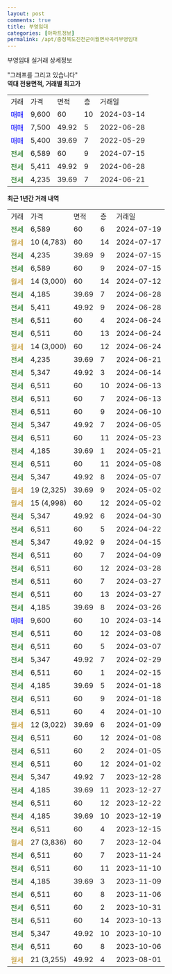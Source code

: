 ```yaml
---
layout: post
comments: true
title: 부영임대
categories: [아파트정보]
permalink: /apt/충청북도진천군이월면사곡리부영임대
---
```


부영임대 실거래 상세정보

<script type="text/javascript">
  google.charts.load('current', {'packages':['line', 'corechart']});
  google.charts.setOnLoadCallback(drawChart);

  function drawChart() {
    var data = new google.visualization.DataTable();
    data.addColumn('date', '거래일');
    data.addColumn('number', "매매");
    data.addColumn('number', "전세");
    data.addColumn('number', "전매");

    data.addRows([[new Date(Date.parse("2024-07-19")), null, 6589, null], [new Date(Date.parse("2024-07-17")), null, null, null], [new Date(Date.parse("2024-07-15")), null, 4235, null], [new Date(Date.parse("2024-07-15")), null, 6589, null], [new Date(Date.parse("2024-07-12")), null, null, null], [new Date(Date.parse("2024-06-28")), null, 4185, null], [new Date(Date.parse("2024-06-28")), null, 5411, null], [new Date(Date.parse("2024-06-24")), null, 6511, null], [new Date(Date.parse("2024-06-24")), null, 6511, null], [new Date(Date.parse("2024-06-24")), null, null, null], [new Date(Date.parse("2024-06-21")), null, 4235, null], [new Date(Date.parse("2024-06-14")), null, 5347, null], [new Date(Date.parse("2024-06-13")), null, 6511, null], [new Date(Date.parse("2024-06-13")), null, 6511, null], [new Date(Date.parse("2024-06-10")), null, 6511, null], [new Date(Date.parse("2024-06-05")), null, 5347, null], [new Date(Date.parse("2024-05-23")), null, 6511, null], [new Date(Date.parse("2024-05-21")), null, 4185, null], [new Date(Date.parse("2024-05-08")), null, 6511, null], [new Date(Date.parse("2024-05-07")), null, 5347, null], [new Date(Date.parse("2024-05-02")), null, null, null], [new Date(Date.parse("2024-05-02")), null, null, null], [new Date(Date.parse("2024-04-30")), null, 5347, null], [new Date(Date.parse("2024-04-22")), null, 6511, null], [new Date(Date.parse("2024-04-15")), null, 5347, null], [new Date(Date.parse("2024-04-09")), null, 6511, null], [new Date(Date.parse("2024-03-28")), null, 6511, null], [new Date(Date.parse("2024-03-27")), null, 6511, null], [new Date(Date.parse("2024-03-27")), null, 6511, null], [new Date(Date.parse("2024-03-26")), null, 4185, null], [new Date(Date.parse("2024-03-14")), 9600, null, null], [new Date(Date.parse("2024-03-08")), null, 6511, null], [new Date(Date.parse("2024-03-07")), null, 6511, null], [new Date(Date.parse("2024-02-29")), null, 5347, null], [new Date(Date.parse("2024-02-15")), null, 6511, null], [new Date(Date.parse("2024-01-18")), null, 4185, null], [new Date(Date.parse("2024-01-18")), null, 6511, null], [new Date(Date.parse("2024-01-10")), null, 6511, null], [new Date(Date.parse("2024-01-09")), null, null, null], [new Date(Date.parse("2024-01-08")), null, 6511, null], [new Date(Date.parse("2024-01-05")), null, 6511, null], [new Date(Date.parse("2024-01-02")), null, 6511, null], [new Date(Date.parse("2023-12-28")), null, 5347, null], [new Date(Date.parse("2023-12-27")), null, 4185, null], [new Date(Date.parse("2023-12-22")), null, 6511, null], [new Date(Date.parse("2023-12-19")), null, 4185, null], [new Date(Date.parse("2023-12-15")), null, 6511, null], [new Date(Date.parse("2023-12-04")), null, null, null], [new Date(Date.parse("2023-11-24")), null, 6511, null], [new Date(Date.parse("2023-11-10")), null, 6511, null], [new Date(Date.parse("2023-11-09")), null, 4185, null], [new Date(Date.parse("2023-11-06")), null, 6511, null], [new Date(Date.parse("2023-10-31")), null, 6511, null], [new Date(Date.parse("2023-10-13")), null, 6511, null], [new Date(Date.parse("2023-10-10")), null, 5347, null], [new Date(Date.parse("2023-10-06")), null, 6511, null], [new Date(Date.parse("2023-08-01")), null, null, null]]);

    var options = {
      hAxis: {
        format: 'yyyy/MM/dd'
      },    
      lineWidth: 0,
      pointsVisible: true,    
      title: '최근 1년간 유형별 실거래가 분포',
      legend: { position: 'bottom' }
    };

    var formatter = new google.visualization.NumberFormat({pattern:'###,###'} );
    formatter.format(data, 1);
    formatter.format(data, 2);
    
    setTimeout(function() {
        var chart = new google.visualization.LineChart(document.getElementById('columnchart_material'));
        chart.draw(data, (options));
        document.getElementById('loading').style.display = 'none';
    }, 200);
  }
</script>


<div id="loading" style="z-index:20; display: block; margin-left: 0px">"그래프를 그리고 있습니다"</div>
<div id="columnchart_material" style="width: 95%; margin-left: 0px; display: block"></div>
<!-- contents start -->
<b>역대 전용면적, 거래별 최고가</b>
<table class="sortable">
    <tr>
      <td>거래</td>
      <td>가격</td>
      <td>면적</td>
      <td>층</td>
      <td>거래일</td>
    </tr>
        <tr>
          <td><a style="color: blue">매매</a></td>
          <td>9,600</td>
          <td>60</td>
          <td>10</td>
          <td>2024-03-14</td>
        </tr>            <tr>
          <td><a style="color: blue">매매</a></td>
          <td>7,500</td>
          <td>49.92</td>
          <td>5</td>
          <td>2022-06-28</td>
        </tr>            <tr>
          <td><a style="color: blue">매매</a></td>
          <td>5,400</td>
          <td>39.69</td>
          <td>7</td>
          <td>2022-05-29</td>
        </tr>        
        <tr>
              <td><a style="color: darkgreen">전세</a></td>
              <td>6,589</td>
              <td>60</td>
              <td>9</td>
              <td>2024-07-15</td>
            </tr>            <tr>
              <td><a style="color: darkgreen">전세</a></td>
              <td>5,411</td>
              <td>49.92</td>
              <td>9</td>
              <td>2024-06-28</td>
            </tr>            <tr>
              <td><a style="color: darkgreen">전세</a></td>
              <td>4,235</td>
              <td>39.69</td>
              <td>7</td>
              <td>2024-06-21</td>
            </tr>        
    
</table>

<b>최근 1년간 거래 내역</b>

<table class="sortable">
    <tr>
      <td>거래</td>
      <td>가격</td>
      <td>면적</td>
      <td>층</td>
      <td>거래일</td>
    </tr>
    <tr>
      <td><a style="color: darkgreen">전세</a></td>
      <td>6,589</td>
      <td>60</td>
      <td>6</td>
      <td>2024-07-19</td>
    </tr>          <tr>
      <td><a style="color: darkgoldenrod">월세</a></td>
      <td>10 (4,783)</td>
      <td>60</td>
      <td>14</td>
      <td>2024-07-17</td>
    </tr>          <tr>
      <td><a style="color: darkgreen">전세</a></td>
      <td>4,235</td>
      <td>39.69</td>
      <td>9</td>
      <td>2024-07-15</td>
    </tr>          <tr>
      <td><a style="color: darkgreen">전세</a></td>
      <td>6,589</td>
      <td>60</td>
      <td>9</td>
      <td>2024-07-15</td>
    </tr>          <tr>
      <td><a style="color: darkgoldenrod">월세</a></td>
      <td>14 (3,000)</td>
      <td>60</td>
      <td>14</td>
      <td>2024-07-12</td>
    </tr>          <tr>
      <td><a style="color: darkgreen">전세</a></td>
      <td>4,185</td>
      <td>39.69</td>
      <td>7</td>
      <td>2024-06-28</td>
    </tr>          <tr>
      <td><a style="color: darkgreen">전세</a></td>
      <td>5,411</td>
      <td>49.92</td>
      <td>9</td>
      <td>2024-06-28</td>
    </tr>          <tr>
      <td><a style="color: darkgreen">전세</a></td>
      <td>6,511</td>
      <td>60</td>
      <td>4</td>
      <td>2024-06-24</td>
    </tr>          <tr>
      <td><a style="color: darkgreen">전세</a></td>
      <td>6,511</td>
      <td>60</td>
      <td>13</td>
      <td>2024-06-24</td>
    </tr>          <tr>
      <td><a style="color: darkgoldenrod">월세</a></td>
      <td>14 (3,000)</td>
      <td>60</td>
      <td>12</td>
      <td>2024-06-24</td>
    </tr>          <tr>
      <td><a style="color: darkgreen">전세</a></td>
      <td>4,235</td>
      <td>39.69</td>
      <td>7</td>
      <td>2024-06-21</td>
    </tr>          <tr>
      <td><a style="color: darkgreen">전세</a></td>
      <td>5,347</td>
      <td>49.92</td>
      <td>3</td>
      <td>2024-06-14</td>
    </tr>          <tr>
      <td><a style="color: darkgreen">전세</a></td>
      <td>6,511</td>
      <td>60</td>
      <td>10</td>
      <td>2024-06-13</td>
    </tr>          <tr>
      <td><a style="color: darkgreen">전세</a></td>
      <td>6,511</td>
      <td>60</td>
      <td>7</td>
      <td>2024-06-13</td>
    </tr>          <tr>
      <td><a style="color: darkgreen">전세</a></td>
      <td>6,511</td>
      <td>60</td>
      <td>9</td>
      <td>2024-06-10</td>
    </tr>          <tr>
      <td><a style="color: darkgreen">전세</a></td>
      <td>5,347</td>
      <td>49.92</td>
      <td>7</td>
      <td>2024-06-05</td>
    </tr>          <tr>
      <td><a style="color: darkgreen">전세</a></td>
      <td>6,511</td>
      <td>60</td>
      <td>11</td>
      <td>2024-05-23</td>
    </tr>          <tr>
      <td><a style="color: darkgreen">전세</a></td>
      <td>4,185</td>
      <td>39.69</td>
      <td>1</td>
      <td>2024-05-21</td>
    </tr>          <tr>
      <td><a style="color: darkgreen">전세</a></td>
      <td>6,511</td>
      <td>60</td>
      <td>11</td>
      <td>2024-05-08</td>
    </tr>          <tr>
      <td><a style="color: darkgreen">전세</a></td>
      <td>5,347</td>
      <td>49.92</td>
      <td>8</td>
      <td>2024-05-07</td>
    </tr>          <tr>
      <td><a style="color: darkgoldenrod">월세</a></td>
      <td>19 (2,325)</td>
      <td>39.69</td>
      <td>9</td>
      <td>2024-05-02</td>
    </tr>          <tr>
      <td><a style="color: darkgoldenrod">월세</a></td>
      <td>15 (4,998)</td>
      <td>60</td>
      <td>12</td>
      <td>2024-05-02</td>
    </tr>          <tr>
      <td><a style="color: darkgreen">전세</a></td>
      <td>5,347</td>
      <td>49.92</td>
      <td>6</td>
      <td>2024-04-30</td>
    </tr>          <tr>
      <td><a style="color: darkgreen">전세</a></td>
      <td>6,511</td>
      <td>60</td>
      <td>5</td>
      <td>2024-04-22</td>
    </tr>          <tr>
      <td><a style="color: darkgreen">전세</a></td>
      <td>5,347</td>
      <td>49.92</td>
      <td>9</td>
      <td>2024-04-15</td>
    </tr>          <tr>
      <td><a style="color: darkgreen">전세</a></td>
      <td>6,511</td>
      <td>60</td>
      <td>7</td>
      <td>2024-04-09</td>
    </tr>          <tr>
      <td><a style="color: darkgreen">전세</a></td>
      <td>6,511</td>
      <td>60</td>
      <td>12</td>
      <td>2024-03-28</td>
    </tr>          <tr>
      <td><a style="color: darkgreen">전세</a></td>
      <td>6,511</td>
      <td>60</td>
      <td>7</td>
      <td>2024-03-27</td>
    </tr>          <tr>
      <td><a style="color: darkgreen">전세</a></td>
      <td>6,511</td>
      <td>60</td>
      <td>13</td>
      <td>2024-03-27</td>
    </tr>          <tr>
      <td><a style="color: darkgreen">전세</a></td>
      <td>4,185</td>
      <td>39.69</td>
      <td>8</td>
      <td>2024-03-26</td>
    </tr>          <tr>
      <td><a style="color: blue">매매</a></td>
      <td>9,600</td>
      <td>60</td>
      <td>10</td>
      <td>2024-03-14</td>
    </tr>          <tr>
      <td><a style="color: darkgreen">전세</a></td>
      <td>6,511</td>
      <td>60</td>
      <td>12</td>
      <td>2024-03-08</td>
    </tr>          <tr>
      <td><a style="color: darkgreen">전세</a></td>
      <td>6,511</td>
      <td>60</td>
      <td>5</td>
      <td>2024-03-07</td>
    </tr>          <tr>
      <td><a style="color: darkgreen">전세</a></td>
      <td>5,347</td>
      <td>49.92</td>
      <td>7</td>
      <td>2024-02-29</td>
    </tr>          <tr>
      <td><a style="color: darkgreen">전세</a></td>
      <td>6,511</td>
      <td>60</td>
      <td>1</td>
      <td>2024-02-15</td>
    </tr>          <tr>
      <td><a style="color: darkgreen">전세</a></td>
      <td>4,185</td>
      <td>39.69</td>
      <td>5</td>
      <td>2024-01-18</td>
    </tr>          <tr>
      <td><a style="color: darkgreen">전세</a></td>
      <td>6,511</td>
      <td>60</td>
      <td>9</td>
      <td>2024-01-18</td>
    </tr>          <tr>
      <td><a style="color: darkgreen">전세</a></td>
      <td>6,511</td>
      <td>60</td>
      <td>4</td>
      <td>2024-01-10</td>
    </tr>          <tr>
      <td><a style="color: darkgoldenrod">월세</a></td>
      <td>12 (3,022)</td>
      <td>39.69</td>
      <td>6</td>
      <td>2024-01-09</td>
    </tr>          <tr>
      <td><a style="color: darkgreen">전세</a></td>
      <td>6,511</td>
      <td>60</td>
      <td>12</td>
      <td>2024-01-08</td>
    </tr>          <tr>
      <td><a style="color: darkgreen">전세</a></td>
      <td>6,511</td>
      <td>60</td>
      <td>2</td>
      <td>2024-01-05</td>
    </tr>          <tr>
      <td><a style="color: darkgreen">전세</a></td>
      <td>6,511</td>
      <td>60</td>
      <td>12</td>
      <td>2024-01-02</td>
    </tr>          <tr>
      <td><a style="color: darkgreen">전세</a></td>
      <td>5,347</td>
      <td>49.92</td>
      <td>7</td>
      <td>2023-12-28</td>
    </tr>          <tr>
      <td><a style="color: darkgreen">전세</a></td>
      <td>4,185</td>
      <td>39.69</td>
      <td>11</td>
      <td>2023-12-27</td>
    </tr>          <tr>
      <td><a style="color: darkgreen">전세</a></td>
      <td>6,511</td>
      <td>60</td>
      <td>12</td>
      <td>2023-12-22</td>
    </tr>          <tr>
      <td><a style="color: darkgreen">전세</a></td>
      <td>4,185</td>
      <td>39.69</td>
      <td>10</td>
      <td>2023-12-19</td>
    </tr>          <tr>
      <td><a style="color: darkgreen">전세</a></td>
      <td>6,511</td>
      <td>60</td>
      <td>4</td>
      <td>2023-12-15</td>
    </tr>          <tr>
      <td><a style="color: darkgoldenrod">월세</a></td>
      <td>27 (3,836)</td>
      <td>60</td>
      <td>7</td>
      <td>2023-12-04</td>
    </tr>          <tr>
      <td><a style="color: darkgreen">전세</a></td>
      <td>6,511</td>
      <td>60</td>
      <td>7</td>
      <td>2023-11-24</td>
    </tr>          <tr>
      <td><a style="color: darkgreen">전세</a></td>
      <td>6,511</td>
      <td>60</td>
      <td>11</td>
      <td>2023-11-10</td>
    </tr>          <tr>
      <td><a style="color: darkgreen">전세</a></td>
      <td>4,185</td>
      <td>39.69</td>
      <td>3</td>
      <td>2023-11-09</td>
    </tr>          <tr>
      <td><a style="color: darkgreen">전세</a></td>
      <td>6,511</td>
      <td>60</td>
      <td>8</td>
      <td>2023-11-06</td>
    </tr>          <tr>
      <td><a style="color: darkgreen">전세</a></td>
      <td>6,511</td>
      <td>60</td>
      <td>2</td>
      <td>2023-10-31</td>
    </tr>          <tr>
      <td><a style="color: darkgreen">전세</a></td>
      <td>6,511</td>
      <td>60</td>
      <td>14</td>
      <td>2023-10-13</td>
    </tr>          <tr>
      <td><a style="color: darkgreen">전세</a></td>
      <td>5,347</td>
      <td>49.92</td>
      <td>10</td>
      <td>2023-10-10</td>
    </tr>          <tr>
      <td><a style="color: darkgreen">전세</a></td>
      <td>6,511</td>
      <td>60</td>
      <td>8</td>
      <td>2023-10-06</td>
    </tr>          <tr>
      <td><a style="color: darkgoldenrod">월세</a></td>
      <td>21 (3,255)</td>
      <td>49.92</td>
      <td>4</td>
      <td>2023-08-01</td>
    </tr>      </table>
<!-- contents end -->    


